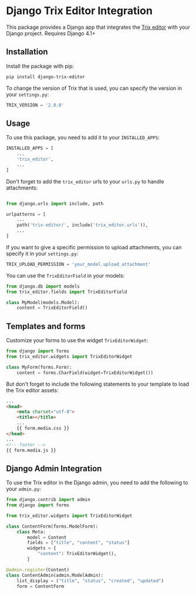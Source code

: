 # Django Trix Editor Integration

This package provides a Django app that integrates the [Trix editor](https://trix-editor.org/) with your Django project.
Requires Django 4.1+

## Installation

Install the package with pip:

```bash
pip install django-trix-editor
```

To change the version of Trix that is used, you can specify the version in your `settings.py`:

```python
TRIX_VERSION = '2.0.0'
```

## Usage
To use this package, you need to add it to your `INSTALLED_APPS`:

```python
INSTALLED_APPS = [
    ...
    'trix_editor',
    ...
]
```

Don't forget to add the `trix_editor` urls to your `urls.py` to handle attachments:
```python

from django.urls import include, path

urlpatterns = [
    ...
    path('trix-editor/', include('trix_editor.urls')),
    ...
]
```

If you want to give a specific permission to upload attachments, you can specify it in your `settings.py`:

```python
TRIX_UPLOAD_PERMISSION = 'your_model.upload_attachment'
```

You can use the `TrixEditorField` in your models:

```python
from django.db import models
from trix_editor.fields import TrixEditorField

class MyModel(models.Model):
    content = TrixEditorField()
```


## Templates and forms

Customize your forms to use the widget `TrixEditorWidget`:

```python
from django import forms
from trix_editor.widgets import TrixEditorWidget

class MyForm(forms.Form):
    content = forms.CharField(widget=TrixEditorWidget())
```

But don't forget to include the following statements to your template to load the Trix editor assets:

```html
...
<head>
    <meta charset="utf-8">
    <title></title>
    ...
    {{ form.media.css }}
</head>
...
<!-- footer -->
{{ form.media.js }}
```

## Django Admin Integration
To use the Trix editor in the Django admin, you need to add the following to your `admin.py`:

```python
from django.contrib import admin
from django import forms

from trix_editor.widgets import TrixEditorWidget

class ContentForm(forms.ModelForm):
    class Meta:
        model = Content
        fields = ["title", "content", "status"]
        widgets = {
            "content": TrixEditorWidget(),
        }

@admin.register(Content)
class ContentAdmin(admin.ModelAdmin):
    list_display = ("title", "status", "created", "updated")
    form = ContentForm
```
